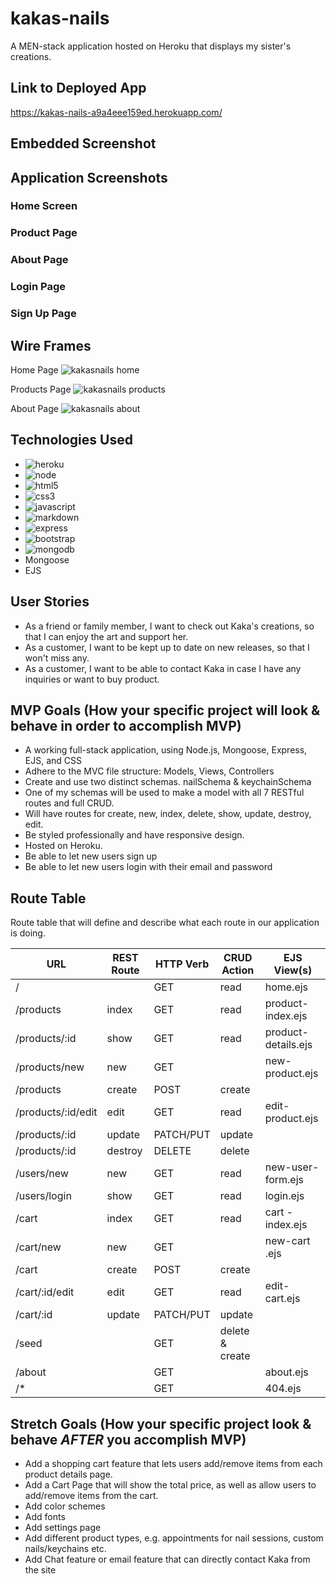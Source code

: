 # kakas-nails
A MEN-stack application hosted on Heroku that displays my sister's creations.

## Link to Deployed App
https://kakas-nails-a9a4eee159ed.herokuapp.com/

## Embedded Screenshot

## Application Screenshots

### Home Screen

### Product Page

### About Page

### Login Page

### Sign Up Page

## Wire Frames
Home Page
 ![kakasnails home](https://media.git.generalassemb.ly/user/51683/files/43998d1c-79ff-4156-972f-2a5349af0972)

Products Page
![kakasnails products](https://media.git.generalassemb.ly/user/51683/files/ae46ebc8-7255-4608-bd7c-fdf56a643ed6)

About Page
![kakasnails about](https://media.git.generalassemb.ly/user/51683/files/2bcd36d6-bef9-4c62-963e-4effa3006550)

## Technologies Used
- ![heroku](https://img.shields.io/badge/Heroku-430098?style=for-the-badge&logo=heroku&logoColor=white)
- ![node](https://img.shields.io/badge/Node.js-43853D?style=for-the-badge&logo=node.js&logoColor=white)
- ![html5](https://img.shields.io/badge/HTML5-E34F26?style=for-the-badge&logo=html5&logoColor=white)
- ![css3](https://img.shields.io/badge/CSS3-1572B6?style=for-the-badge&logo=css3&logoColor=white)
- ![javascript](https://img.shields.io/badge/JavaScript-323330?style=for-the-badge&logo=javascript&logoColor=F7DF1E)
- ![markdown](https://img.shields.io/badge/Markdown-000000?style=for-the-badge&logo=markdown&logoColor=white)
- ![express](https://img.shields.io/badge/Express.js-404D59?style=for-the-badge)
- ![bootstrap](https://img.shields.io/badge/Bootstrap-563D7C?style=for-the-badge&logo=bootstrap&logoColor=white)
- ![mongodb](https://img.shields.io/badge/MongoDB-4EA94B?style=for-the-badge&logo=mongodb&logoColor=white)
- Mongoose
- EJS

## User Stories
- As a friend or family member, I want to check out Kaka's creations, so that I can enjoy the art and support her.
- As a customer, I want to be kept up to date on new releases, so that I won't miss any.
- As a customer, I want to be able to contact Kaka in case I have any inquiries or want to buy product.

## MVP Goals (How your specific project will look & behave in order to accomplish MVP)
- A working full-stack application, using Node.js, Mongoose, Express, EJS, and CSS
- Adhere to the MVC file structure: Models, Views, Controllers
- Create and use two distinct schemas. nailSchema & keychainSchema
- One of my schemas will be used to make a model with all 7 RESTful routes and full CRUD.
- Will have routes for create, new, index, delete, show, update, destroy, edit.
- Be styled professionally and have responsive design.
- Hosted on Heroku.
- Be able to let new users sign up
- Be able to let new users login with their email and password

## Route Table
Route table that will define and describe what each route in our application is doing. 

|       **URL**   | **REST Route** | **HTTP Verb** | **CRUD Action** |   **EJS View(s)**   |
| --------------- | -------------- | ------------- | --------------- | ------------------- |
| /               |                | GET           | read            | home.ejs            |
| /products       | index          | GET           | read            | product-index.ejs   |
| /products/:id   | show           | GET           | read            | product-details.ejs |
| /products/new   | new            | GET           |                 | new-product.ejs     |
| /products       | create         | POST          | create          |                     |
| /products/:id/edit  | edit           | GET           | read            | edit-product.ejs    |
| /products/:id   | update         | PATCH/PUT     | update          |                     |
| /products/:id   | destroy        | DELETE        | delete          |                     |
| /users/new       | new          | GET           | read            | new-user-form.ejs   |
| /users/login       | show          | GET           | read            | login.ejs   |
| /cart       | index          | GET           | read            | cart -index.ejs   |
| /cart/new   | new            | GET           |                 | new-cart .ejs     |
| /cart | create         | POST          | create          |                     |
| /cart/:id/edit  | edit           | GET           | read            | edit-cart.ejs    |
| /cart/:id   | update         | PATCH/PUT     | update          |                     |
| /seed           |                | GET           | delete & create |                     |
| /about          |                | GET           |                 | about.ejs           |
| /*              |                | GET           |                 | 404.ejs             |

## Stretch Goals (How your specific project look & behave *AFTER* you accomplish MVP)
- Add a shopping cart feature that lets users add/remove items from each product details page.
- Add a Cart Page that will show the total price, as well as allow users to add/remove items from the cart.
- Add color schemes
- Add fonts
- Add settings page
- Add different product types, e.g. appointments for nail sessions, custom nails/keychains etc.
- Add Chat feature or email feature that can directly contact Kaka from the site
